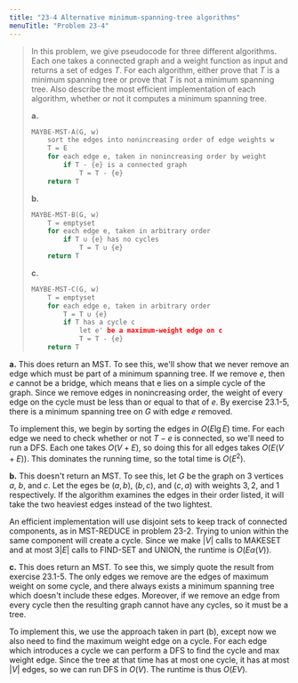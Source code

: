 ```yaml
---
title: "23-4 Alternative minimum-spanning-tree algorithms"
menuTitle: "Problem 23-4"
---
```


> In this problem, we give pseudocode for three different algorithms. Each one takes a connected graph and a weight function as input and returns a set of edges $T$. For each algorithm, either prove that $T$ is a minimum spanning tree or prove that $T$ is not a minimum spanning tree. Also describe the most efficient implementation of each algorithm, whether or not it computes a minimum spanning tree.
>
> **a.** 
>
> ```cpp
> MAYBE-MST-A(G, w)
>     sort the edges into nonincreasing order of edge weights w
>     T = E
>     for each edge e, taken in nonincreasing order by weight
>         if T - {e} is a connected graph
>             T = T - {e}
>     return T
> ```
>
> **b.** 
>
> ```cpp
> MAYBE-MST-B(G, w)
>     T = emptyset
>     for each edge e, taken in arbitrary order
>         if T ∪ {e} has no cycles
>             T = T ∪ {e}
>     return T
> ```
>
> **c.** 
> 
> ```cpp
> MAYBE-MST-C(G, w)
>     T = emptyset
>     for each edge e, taken in arbitrary order
>         T = T ∪ {e}
>         if T has a cycle c
>             let e' be a maximum-weight edge on c
>             T = T - {e}
>     return T
> ```

**a.** This does return an $\text{MST}$. To see this, we'll show that we never remove an edge which must be part of a minimum spanning tree. If we remove $e$, then $e$ cannot be a bridge, which means that e lies on a simple cycle of the graph. Since we remove edges in nonincreasing order, the weight of every edge on the cycle must be less than or equal to that of $e$. By exercise 23.1-5, there is a minimum spanning tree on $G$ with edge $e$ removed.

To implement this, we begin by sorting the edges in $O(E \lg E)$ time. For each edge we need to check whether or not $T - {e}$ is connected, so we'll need to run a $\text{DFS}$. Each one takes $O(V + E)$, so doing this for all edges takes $O(E(V + E))$. This dominates the running time, so the total time is $O(E^2)$.

**b.** This doesn't return an $\text{MST}$. To see this, let $G$ be the graph on 3 vertices $a$, $b$, and $c$. Let the eges be $(a, b)$, $(b, c)$, and $(c, a)$ with weights $3, 2$, and $1$ respectively. If the algorithm examines the edges in their order listed, it will take the two heaviest edges instead of the two lightest. 

An efficient implementation will use disjoint sets to keep track of connected components, as in $\text{MST-REDUCE}$ in problem 23-2. Trying to union within the same component will create a cycle. Since we make $|V|$ calls to $\text{MAKESET}$ and at most $3|E|$ calls to $\text{FIND-SET}$ and $\text{UNION}$, the runtime is $O(E\alpha(V))$.

**c.** This does return an $\text{MST}$. To see this, we simply quote the result from exercise 23.1-5. The only edges we remove are the edges of maximum weight on some cycle, and there always exists a minimum spanning tree which doesn't include these edges. Moreover, if we remove an edge from every cycle then the resulting graph cannot have any cycles, so it must be a tree.

To implement this, we use the approach taken in part (b), except now we also need to find the maximum weight edge on a cycle. For each edge which introduces a cycle we can perform a $\text{DFS}$ to find the cycle and max weight edge. Since the tree at that time has at most one cycle, it has at most $|V|$ edges, so we can run $\text{DFS}$ in $O(V)$. The runtime is thus $O(EV)$.